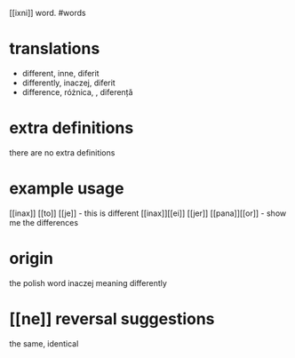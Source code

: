 [[ixni]] word.
#words
# translations
- different, inne, diferit
- differently, inaczej, diferit
- difference, różnica, , diferență
# extra definitions
there are no extra definitions 
# example usage
[[inax]] [[to]] [[je]] - this is different
[[inax]][[ei]] [[jer]] [[pana]][[or]] - show me the differences 
# origin
the polish word inaczej meaning differently
# [[ne]] reversal suggestions 
the same, identical